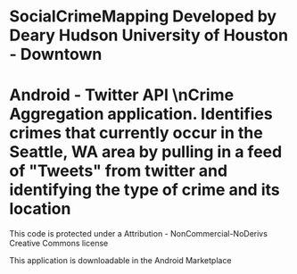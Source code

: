 SocialCrimeMapping
Developed by 
Deary Hudson
University of Houston - Downtown
==================

Android - Twitter API
\nCrime Aggregation application.
Identifies crimes that currently occur in the Seattle, WA area
by pulling in a feed of "Tweets" from twitter and identifying the
type of crime and its location
==========================
This code is protected under a 
Attribution - NonCommercial-NoDerivs Creative Commons license




This application is downloadable in the Android Marketplace
